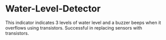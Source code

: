 # Water-Level-Detector
This indicator indicates 3 levels of water level and a buzzer beeps when it overflows using transistors. Successful in replacing sensors with transistors.

